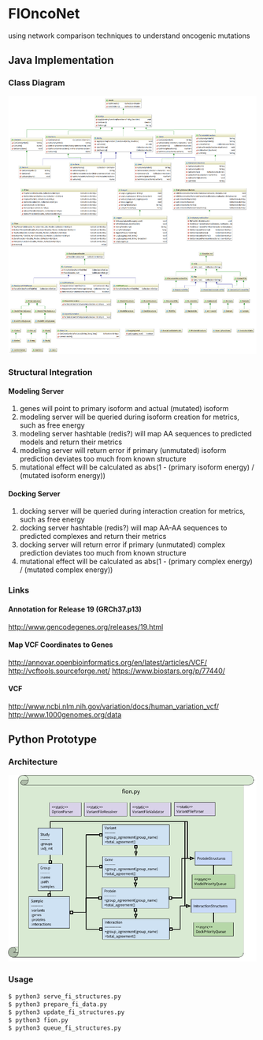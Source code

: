 # FIOncoNet
using network comparison techniques to understand oncogenic mutations

## Java Implementation

### Class Diagram
![FIOncoNet Class Diagram](doc/vis/ClassDiagram.png)

### Structural Integration

#### Modeling Server
1. genes will point to primary isoform and actual (mutated) isoform  
2. modeling server will be queried during isoform creation for metrics, such as free energy  
3. modeling server hashtable (redis?) will map AA sequences to predicted models and return their metrics  
4. modeling server will return error if primary (unmutated) isoform prediction deviates too much from known structure  
5. mutational effect will be calculated as abs(1 - (primary isoform energy) / (mutated isoform energy))  

#### Docking Server
1. docking server will be queried during interaction creation for metrics, such as free energy  
3. docking server hashtable (redis?) will map AA-AA sequences to predicted complexes and return their metrics  
4. docking server will return error if primary (unmutated) complex prediction deviates too much from known structure  
5. mutational effect will be calculated as abs(1 - (primary complex energy) / (mutated complex energy)) 

### Links

#### Annotation for Release 19 (GRCh37.p13)
http://www.gencodegenes.org/releases/19.html

#### Map VCF Coordinates to Genes
http://annovar.openbioinformatics.org/en/latest/articles/VCF/
http://vcftools.sourceforge.net/
https://www.biostars.org/p/77440/

#### VCF
http://www.ncbi.nlm.nih.gov/variation/docs/human_variation_vcf/  
http://www.1000genomes.org/data  

## Python Prototype

### Architecture
![FIOncoNet Architecture](doc/vis/Architecture.png)

### Usage
```
$ python3 serve_fi_structures.py
$ python3 prepare_fi_data.py
$ python3 update_fi_structures.py
$ python3 fion.py
$ python3 queue_fi_structures.py
```
